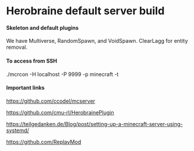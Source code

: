 # Herobraine default server build

#### Skeleton and default plugins

We have Multiverse, RandomSpawn, and VoidSpawn. ClearLagg for entity removal.

#### To access from SSH

./mcrcon -H localhost -P 9999 -p minecraft -t

#### Important links

https://github.com/ccodel/mcserver

https://github.com/cmu-rl/HerobrainePlugin

https://teilgedanken.de/Blog/post/setting-up-a-minecraft-server-using-systemd/

https://github.com/ReplayMod
